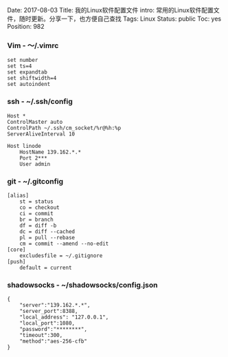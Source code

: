 Date: 2017-08-03
Title: 我的Linux软件配置文件
intro: 常用的Linux软件配置文件，随时更新。分享一下，也方便自己查找
Tags: Linux
Status: public
Toc: yes
Position: 982

### Vim - ～/.vimrc
```
set number
set ts=4
set expandtab
set shiftwidth=4
set autoindent
```

### ssh - ~/.ssh/config
```
Host *
ControlMaster auto
ControlPath ~/.ssh/cm_socket/%r@%h:%p
ServerAliveInterval 10

Host linode
    HostName 139.162.*.*
    Port 2***
    User admin
```

### git - ~/.gitconfig
```
[alias]
    st = status
    co = checkout
    ci = commit
    br = branch
    df = diff -b
    dc = diff --cached
    pl = pull --rebase
    cm = commit --amend --no-edit
[core]
    excludesfile = ~/.gitignore
[push]
    default = current
```

### shadowsocks - ~/shadowsocks/config.json
```
{
    "server":"139.162.*.*",
    "server_port":8388,
    "local_address": "127.0.0.1",
    "local_port":1080,
    "password":"********",
    "timeout":300,
    "method":"aes-256-cfb"
}
```
